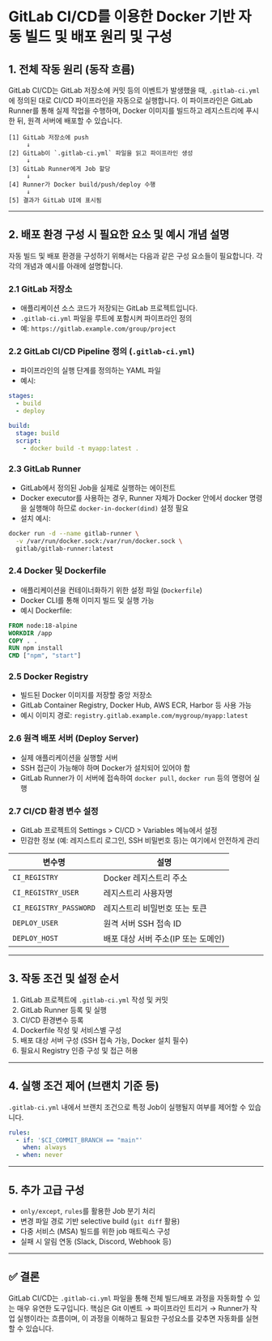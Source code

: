 # GitLab CI/CD를 이용한 Docker 기반 자동 빌드 및 배포 원리 및 구성

## 1. 전체 작동 원리 (동작 흐름)

GitLab CI/CD는 GitLab 저장소에 커밋 등의 이벤트가 발생했을 때, `.gitlab-ci.yml`에 정의된 대로 CI/CD 파이프라인을 자동으로 실행합니다. 이 파이프라인은 GitLab Runner를 통해 실제 작업을 수행하며, Docker 이미지를 빌드하고 레지스트리에 푸시한 뒤, 원격 서버에 배포할 수 있습니다.

```
[1] GitLab 저장소에 push
     ↓
[2] GitLab이 `.gitlab-ci.yml` 파일을 읽고 파이프라인 생성
     ↓
[3] GitLab Runner에게 Job 할당
     ↓
[4] Runner가 Docker build/push/deploy 수행
     ↓
[5] 결과가 GitLab UI에 표시됨
```

---

## 2. 배포 환경 구성 시 필요한 요소 및 예시 개념 설명

자동 빌드 및 배포 환경을 구성하기 위해서는 다음과 같은 구성 요소들이 필요합니다. 각각의 개념과 예시를 아래에 설명합니다.

### 2.1 GitLab 저장소

* 애플리케이션 소스 코드가 저장되는 GitLab 프로젝트입니다.
* `.gitlab-ci.yml` 파일을 루트에 포함시켜 파이프라인 정의
* 예: `https://gitlab.example.com/group/project`

### 2.2 GitLab CI/CD Pipeline 정의 (`.gitlab-ci.yml`)

* 파이프라인의 실행 단계를 정의하는 YAML 파일
* 예시:

```yaml
stages:
  - build
  - deploy

build:
  stage: build
  script:
    - docker build -t myapp:latest .
```

### 2.3 GitLab Runner

* GitLab에서 정의된 Job을 실제로 실행하는 에이전트
* Docker executor를 사용하는 경우, Runner 자체가 Docker 안에서 docker 명령을 실행해야 하므로 `docker-in-docker(dind)` 설정 필요
* 설치 예시:

```bash
docker run -d --name gitlab-runner \
  -v /var/run/docker.sock:/var/run/docker.sock \
  gitlab/gitlab-runner:latest
```

### 2.4 Docker 및 Dockerfile

* 애플리케이션을 컨테이너화하기 위한 설정 파일 (`Dockerfile`)
* Docker CLI를 통해 이미지 빌드 및 실행 가능
* 예시 Dockerfile:

```dockerfile
FROM node:18-alpine
WORKDIR /app
COPY . .
RUN npm install
CMD ["npm", "start"]
```

### 2.5 Docker Registry

* 빌드된 Docker 이미지를 저장할 중앙 저장소
* GitLab Container Registry, Docker Hub, AWS ECR, Harbor 등 사용 가능
* 예시 이미지 경로: `registry.gitlab.example.com/mygroup/myapp:latest`

### 2.6 원격 배포 서버 (Deploy Server)

* 실제 애플리케이션을 실행할 서버
* SSH 접근이 가능해야 하며 Docker가 설치되어 있어야 함
* GitLab Runner가 이 서버에 접속하여 `docker pull`, `docker run` 등의 명령어 실행

### 2.7 CI/CD 환경 변수 설정

* GitLab 프로젝트의 Settings > CI/CD > Variables 메뉴에서 설정
* 민감한 정보 (예: 레지스트리 로그인, SSH 비밀번호 등)는 여기에서 안전하게 관리

| 변수명                    | 설명                     |
| ---------------------- | ---------------------- |
| `CI_REGISTRY`          | Docker 레지스트리 주소        |
| `CI_REGISTRY_USER`     | 레지스트리 사용자명             |
| `CI_REGISTRY_PASSWORD` | 레지스트리 비밀번호 또는 토큰       |
| `DEPLOY_USER`          | 원격 서버 SSH 접속 ID        |
| `DEPLOY_HOST`          | 배포 대상 서버 주소(IP 또는 도메인) |

---

## 3. 작동 조건 및 설정 순서

1. GitLab 프로젝트에 `.gitlab-ci.yml` 작성 및 커밋
2. GitLab Runner 등록 및 실행
3. CI/CD 환경변수 등록
4. Dockerfile 작성 및 서비스별 구성
5. 배포 대상 서버 구성 (SSH 접속 가능, Docker 설치 필수)
6. 필요시 Registry 인증 구성 및 접근 허용

---

## 4. 실행 조건 제어 (브랜치 기준 등)

`.gitlab-ci.yml` 내에서 브랜치 조건으로 특정 Job이 실행될지 여부를 제어할 수 있습니다.

```yaml
rules:
  - if: '$CI_COMMIT_BRANCH == "main"'
    when: always
  - when: never
```

---

## 5. 추가 고급 구성

* `only/except`, `rules`를 활용한 Job 분기 처리
* 변경 파일 경로 기반 selective build (`git diff` 활용)
* 다중 서비스 (MSA) 빌드를 위한 job 매트릭스 구성
* 실패 시 알림 연동 (Slack, Discord, Webhook 등)

---

## ✅ 결론

GitLab CI/CD는 `.gitlab-ci.yml` 파일을 통해 전체 빌드/배포 과정을 자동화할 수 있는 매우 유연한 도구입니다. 핵심은 Git 이벤트 → 파이프라인 트리거 → Runner가 작업 실행이라는 흐름이며, 이 과정을 이해하고 필요한 구성요소를 갖추면 자동화를 실현할 수 있습니다.
